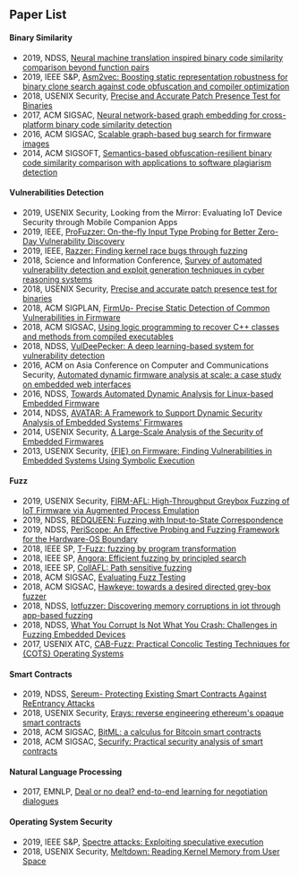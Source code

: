 ## Paper List
#### Binary Similarity
+ 2019, NDSS, [Neural machine translation inspired binary code similarity comparison beyond function pairs](https://arxiv.org/abs/1808.04706)
+ 2019, IEEE S&P, [Asm2vec: Boosting static representation robustness for binary clone search against code obfuscation and compiler optimization](https://www.computer.org/csdl/pds/api/csdl/proceedings/download-article/666000a038/pdf?token=eyJ0eXAiOiJKV1QiLCJhbGciOiJIUzI1NiJ9.eyJpc3MiOiJjc2RsX2FwaSIsImF1ZCI6ImNzZGxfYXBpX2Rvd25sb2FkX3Rva2VuIiwic3ViIjoiYW5vbnltb3VzQGNvbXB1dGVyLm9yZyIsImVtYWlsIjoiYW5vbnltb3VzQGNvbXB1dGVyLm9yZyIsImV4cCI6MTU3Mjk2NzUzNn0.DLF8j2LuGb6BhocFI3Tr48PP4OS61IWkC0NqhwvnwjM
)
+ 2018, USENIX Security, [Precise and Accurate Patch  Presence Test for Binaries](https://www.usenix.org/conference/usenixsecurity18/presentation/zhang-hang)
+ 2017, ACM SIGSAC, [Neural network-based graph embedding for cross-platform binary code similarity detection](https://dl.acm.org/citation.cfm?id=3134018)
+ 2016, ACM SIGSAC, [Scalable graph-based bug search for firmware images](https://dl.acm.org/citation.cfm?id=2978370)
+ 2014, ACM SIGSOFT, [Semantics-based obfuscation-resilient binary code similarity comparison with applications to software plagiarism detection](https://dl.acm.org/citation.cfm?id=2635900)
#### Vulnerabilities Detection
+ 2019, USENIX Security, Looking from the Mirror: Evaluating IoT Device Security through Mobile Companion Apps
+ 2019, IEEE, [ProFuzzer: On-the-fly Input Type Probing for Better Zero-Day Vulnerability Discovery](https://www.cs.purdue.edu/homes/ma229/papers/SP19.pdf)
+ 2019, IEEE, [Razzer: Finding kernel race bugs through fuzzing](https://lifeasageek.github.io/papers/jeong:razzer.pdf)
+ 2018, Science and Information Conference, [Survey of automated vulnerability detection and exploit generation techniques in cyber reasoning systems](https://link.springer.com/chapter/10.1007/978-3-030-01177-2_79)
+ 2018, USENIX Security, [Precise and accurate patch presence test for binaries](https://www.usenix.org/conference/usenixsecurity18/presentation/zhang-hang)
+ 2018, ACM SIGPLAN, [FirmUp- Precise Static Detection of Common Vulnerabilities in Firmware](https://dl.acm.org/citation.cfm?id=3177157)
+ 2018, ACM SIGSAC, [Using logic programming to recover C++ classes and methods from compiled executables](https://dl.acm.org/citation.cfm?id=3243793)
+ 2018, NDSS, [VulDeePecker: A deep learning-based system for vulnerability detection](https://www.ndss-symposium.org/wp-content/uploads/2018/02/ndss2018_03A-2_Li_paper.pdf)
+ 2016, ACM on Asia Conference on Computer and Communications Security, [Automated dynamic firmware analysis at scale: a case study on embedded web interfaces](https://dl.acm.org/citation.cfm?id=2897900)
+ 2016, NDSS, [Towards Automated Dynamic Analysis for Linux-based Embedded Firmware](https://www.ndss-symposium.org/wp-content/uploads/2017/09/towards-automated-dynamic-analysis-linux-based-embedded-firmware.pdf)
+ 2014, NDSS, [AVATAR: A Framework to Support Dynamic Security Analysis of Embedded Systems' Firmwares](https://www.ndss-symposium.org/wp-content/uploads/2017/09/02_3_1.pdf)
+ 2014, USENIX Security, [A Large-Scale Analysis of the Security of Embedded Firmwares](https://www.usenix.org/conference/usenixsecurity14/technical-sessions/presentation/costin)
+ 2013, USENIX Security, [{FIE} on Firmware: Finding Vulnerabilities in Embedded Systems Using Symbolic Execution](https://www.usenix.org/conference/usenixsecurity13/technical-sessions/paper/davidson)
#### Fuzz
+ 2019, USENIX Security, [FIRM-AFL: High-Throughput Greybox Fuzzing of IoT Firmware via Augmented Process Emulation](https://www.cs.ucr.edu/~heng/pubs/FirmAFL.pdf)
+ 2019, NDSS, [REDQUEEN: Fuzzing with Input-to-State Correspondence](https://www.ei.ruhr-uni-bochum.de/media/emma/veroeffentlichungen/2018/12/17/NDSS19-Redqueen.pdf)
+ 2019, NDSS, [PeriScope: An Effective Probing and Fuzzing Framework for the Hardware-OS Boundary](https://www.ndss-symposium.org/wp-content/uploads/2019/02/ndss2019_04A-1_Song_paper.pdf)
+ 2018, IEEE SP, [T-Fuzz: fuzzing by program transformation](https://ieeexplore.ieee.org/abstract/document/8418632/)
+ 2018, IEEE SP, [Angora: Efficient fuzzing by principled search](https://ieeexplore.ieee.org/abstract/document/8418633/)
+ 2018, IEEE SP, [CollAFL: Path sensitive fuzzing](https://ieeexplore.ieee.org/abstract/document/8418631/)
+ 2018, ACM SIGSAC, [Evaluating Fuzz Testing](https://dl.acm.org/citation.cfm?id=3243804)
+ 2018, ACM SIGSAC, [Hawkeye: towards a desired directed grey-box fuzzer](https://dl.acm.org/citation.cfm?id=3243849)
+ 2018, NDSS, [Iotfuzzer: Discovering memory corruptions in iot through app-based fuzzing](https://staff.ie.cuhk.edu.hk/~khzhang/my-papers/2018-ndss-iot.pdf)
+ 2018, NDSS, [What You Corrupt Is Not What You Crash: Challenges in Fuzzing Embedded Devices](http://s3.eurecom.fr/docs/ndss18_muench.pdf)
+ 2017, USENIX ATC, [CAB-Fuzz: Practical Concolic Testing Techniques for {COTS} Operating Systems](https://www.usenix.org/conference/atc17/technical-sessions/presentation/kim)
#### Smart Contracts
+ 2019, NDSS, [Sereum- Protecting Existing Smart Contracts Against ReEntrancy Attacks](https://www.ndss-symposium.org/wp-content/uploads/2019/02/ndss2019_09-3_Rodler_paper.pdf)
+ 2018, USENIX Security, [Erays: reverse engineering ethereum's opaque smart contracts](https://www.usenix.org/conference/usenixsecurity18/presentation/zhou)
+ 2018, ACM SIGSAC, [BitML: a calculus for Bitcoin smart contracts](https://dl.acm.org/citation.cfm?id=3243795)
+ 2018, ACM SIGSAC, [Securify: Practical security analysis of smart contracts](https://dl.acm.org/citation.cfm?id=3243780)
#### Natural Language Processing
+ 2017, EMNLP, [Deal or no deal? end-to-end learning for negotiation dialogues](https://pdfs.semanticscholar.org/de2e/8ba7689f2a9648cfa31dca59f73b195622ce.pdf)
#### Operating System Security
+ 2019, IEEE S&P, [Spectre attacks: Exploiting speculative execution](http://cseweb.ucsd.edu/~dstefan/cse291-winter18/papers/spectre.pdf)
+ 2018, USENIX Security, [Meltdown: Reading Kernel Memory from User Space](https://meltdownattack.com/meltdown.pdf)
